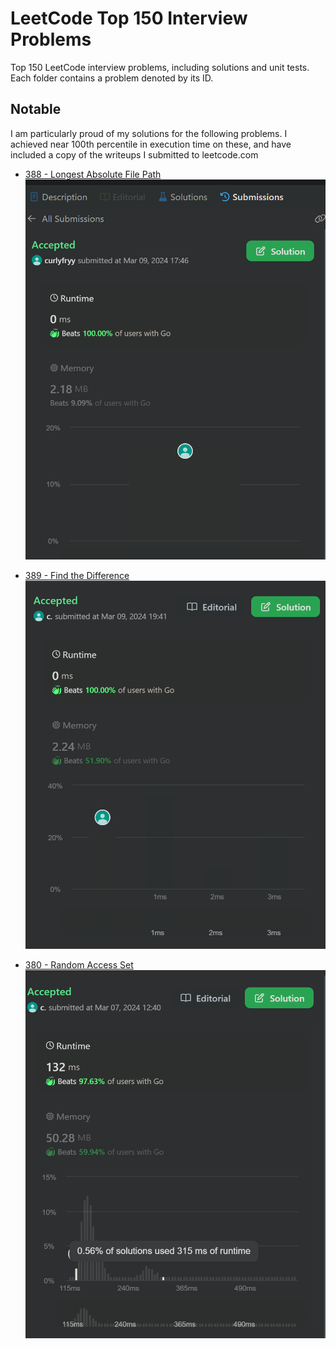 # LeetCode Top 150 Interview Problems

Top 150 LeetCode interview problems, including solutions and unit tests. Each folder contains a problem denoted by its ID.


## Notable
I am particularly proud of my solutions for the following problems. I achieved near 100th percentile in execution time on these, and have included a copy of the writeups I submitted to leetcode.com
- [388 - Longest Absolute File Path](388-longest-abs-file-path/writeup.md)
![](388-longest-abs-file-path/submission.png)

- [389 - Find the Difference](389-find-diff/writeup.md)
![](389-find-diff/submission.png)

- [380 - Random Access Set](380-set/writeup.md)
![](380-set/submission.png)
